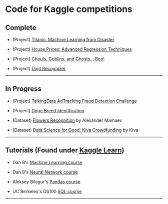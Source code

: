 # Code for Kaggle competitions

## Complete

- (Project) [Titanic: Machine Learning from Disaster](https://www.kaggle.com/c/titanic)

- (Project) [House Prices: Advanced Regression Techniques](https://www.kaggle.com/c/house-prices-advanced-regression-techniques)

- (Project) [Ghouls, Goblins, and Ghosts... Boo!](https://www.kaggle.com/c/ghouls-goblins-and-ghosts-boo)

- (Project) [Digit Recognizer](https://www.kaggle.com/c/digit-recognizer)

----

## In Progress

- (Project) [TalkingData AdTracking Fraud Detection Challenge](https://www.kaggle.com/c/talkingdata-adtracking-fraud-detection)

- (Project) [Doge Breed Identification](https://www.kaggle.com/c/dog-breed-identification)

- (Dataset) [Flowers Recognition](https://www.kaggle.com/alxmamaev/flowers-recognition) by Alexander Mamaev

- (Dataset) [Data Science for Good: Kiva Crowdfunding](https://www.kaggle.com/kiva/data-science-for-good-kiva-crowdfunding) by Kiva


----

## Tutorials (Found under [Kaggle Learn](https://www.kaggle.com/learn/overview))

- Dan B's [Machine Learning course](https://www.kaggle.com/learn/machine-learning)

- Dan B's [Neural Network course](https://www.kaggle.com/learn/deep-learning)

- Aleksey Bilogur's [Pandas course](https://www.kaggle.com/learn/pandas)

- UC Berkeley's DS100 [SQL course](https://github.com/DS-100/sp18/blob/master/hw/hw4/hw4.ipynb)

----
